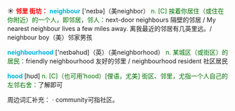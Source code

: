 ☀ <font color="red">**邻里 街坊：**</font>
<font color="sky blue">**neighbour**</font> ['neɪbə]（美neighbor）
<font color="rgb(227, 108, 9)">n. [C] 挨着你居住（或住在你附近）的一个人，即邻居，邻人：</font>next-door neighbours 隔壁的邻居 / My nearest neighbour lives a few miles away. 离我最近的邻居有几英里远。/ neighbour boy（美）邻家男孩

<font color="sky blue">**neighbourhood**</font> ['neɪbəhʊd]（英）（美neighborhood）
<font color="rgb(227, 108, 9)">n. 某城区（或街区）的居民：</font>friendly neighbourhood 友好的邻里 / neighbourhood resident 社区居民
           
<font color="sky blue">**hood**</font> [hʊd]
<font color="rgb(227, 108, 9)">n. [C]（也可用’hood）[俚语，尤美] 街区、邻里，尤指一个人自己的左邻右舍：</font>了解即可

周边词汇补充：
· community可指社区。